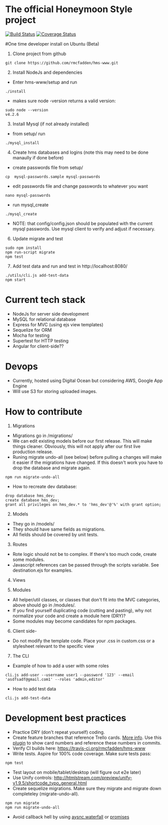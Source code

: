# The official Honeymoon Style project

[![Build Status](https://travis-ci.org/rmcfadden/hms-www.svg?branch=master)](https://travis-ci.org/rmcfadden/hms-www)
[![Coverage Status](https://coveralls.io/repos/github/rmcfadden/hms-www/badge.svg?branch=master)](https://coveralls.io/github/rmcfadden/hms-www?branch=master)


#One time developer install on Ubuntu (Beta)
1. Clone project from github
 ```
 git clone https://github.com/rmcfadden/hms-www.git
 ```
2. Install NodeJs and dependencies
  * Enter hms-www/setup and run
 ```
 ./install
 ```
  * makes sure node -version returns a valid version:
 ```
 sudo node --version
 v4.2.6
 ```

3. Install Mysql (if not already installed)

 * from setup/ run
 ```
 ./mysql_install
 ``` 

4. Create hms databases and logins (note this may need to be done manaully if done before)
 * create passwords file from setup/ 
 ```
 cp  mysql-passwords.sample mysql-passwords
 ``` 
 * edit passwords file and change passwords to whatever you want
 ```
 nano mysql-passwords
 ``` 

 * run mysql_create
 ```
 ./mysql_create
 ``` 
 * NOTE: that config/config.json should be populated with the current mysql passwords.  Use mysql client to verify and adjust if necessary.
6. Update migrate and test
 ```
 sudo npm install
 npm run-script migrate
 npm test
 ```
 
7. Add test data and run and test in http://localhost:8080/
 ```
 ./utils/cli.js add-test-data 
 npm start
 ```
 
# Current tech stack
* NodeJs for server side development
* MySQL for relational database
* Express for MVC (using ejs view templates)
* Sequelize for ORM
* Mocha for testing
* Supertest for HTTP testing
* Angular for client-side??

# Devops
* Currently, hosted using Digital Ocean but considering AWS, Google App Engine
* Will use S3 for storing uploaded images.

# How to contribute

1. Migrations
 * Migrations go in /migrations/
 * We can edit existing models before our first release.  This will make things cleaner.  Obviously, this will not apply after our first live production release.
 * Runing migrate undo-all (see below) before pulling a changes will make it easier if the migrations have changed.  If this doesn't work you have to drop the database and migrate again.
 ```
 npm run migrate-undo-all
 ```
 * How to recreate dev database:
 ```
 drop database hms_dev;
 create database hms_dev;
 grant all privileges on hms_dev.* to 'hms_dev'@'%' with grant option;
 ```
 
2. Models
 * They go in /models/
 * They should have same fields as migrations.
 * All fields should be covered by unit tests.

3. Routes
 * Rote logic should not be to complex.  If there's too much code, create some modules.
 * Javascript references can be passed through the scripts variable.  See destination.ejs for examples.
4. Views
  
5. Modules
 * All helper/util classes, or classes that don't fit into the MVC categories, above should go in /modules/.
 * If you find yourself duplicating code (cutting and pasting), why not normalize your code and create a module here (DRY)?
 * Some modules may become candidates for npm packages.

6. Client side-
 * Do not modify the template code.  Place your .css in custom.css or a stylesheet relevant to the specific view

7. The CLI

 * Example of how to add a user with some roles
 ```
 cli.js add-user --username user1 --password '123' --email 'asdfsadf@gmail.com1' --roles 'admin,editor'
 ```
 * How to add test data
 ```
 cli.js add-test-data 
 ```


# Development best practices
* Practice DRY (don't repeat yourself) coding.
* Create feature branches that reference Trello cards. [More info](http://stackoverflow.com/questions/2765421/push-a-new-local-branch-to-a-remote-git-repository-and-track-it-too).   Use this [plugin](http://goo.gl/yKfjV) to show card numbers and reference these numbers in commits.
* Verify CI builds here: https://travis-ci.org/rmcfadden/hms-www
* Write tests.  Aspire for 100% code coverage.  Make sure tests pass:
 ```
 npm test
 ```
* Test layout on mobile/tablet/desktop (will figure out e2e later)
* Use Unify controls: http://htmlstream.com/preview/unify-v1.9.5/shortcode_typo_general.html
* Create sequelize migrations.  Make sure they migrate and migrate down completeley (migrate-undo-all).
```
npm run migrate
npm run migrate-undo-all
```
* Avoid callback hell by using [aysnc.waterfall](https://www.npmjs.com/package/async-waterfall) or [promises](https://howtonode.org/promises)
